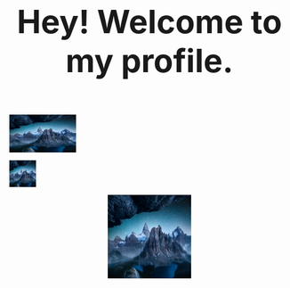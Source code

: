 <div align='center'><font size='12'><big><b>Hey! Welcome to my profile.</b></big></font></div>

<br><br/>

<!---
![text](https://github.com/wanghs008/wanghs008/blob/main/whs_1.jpg)
--->

<img src="https://github.com/wanghs008/wanghs008/blob/main/whs_1.jpg"  alt="欢迎" width="120" align=center />

<a href="url"><img src="https://github.com/wanghs008/wanghs008/blob/main/whs_1.jpg" align="center" height="48" width="48" ></a>

<div align=center><img width="150" height="150" src="https://github.com/wanghs008/wanghs008/blob/main/whs_1.jpg" alt="欢迎"/></div>

<!---
wanghs008/wanghs008 is a ✨ special ✨ repository because its `README.md` (this file) appears on your GitHub profile.
You can click the Preview link to take a look at your changes.
--->
